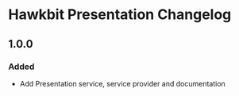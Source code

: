 # Hawkbit Presentation Changelog

## 1.0.0

### Added

 - Add Presentation service, service provider and documentation
 